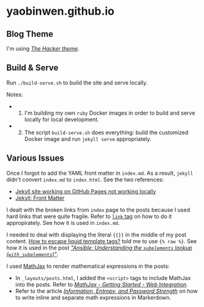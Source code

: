 # yaobinwen.github.io

## Blog Theme

I'm using [_The Hacker theme_](https://github.com/pages-themes/hacker).

## Build & Serve

Run `./build-serve.sh` to build the site and serve locally.

Notes:
- 1. I'm building my own `ruby` Docker images in order to build and serve locally for local development.
- 2. The script `build-serve.sh` does everything: build the customized Docker image and run `jekyll serve` appropriately.

## Various Issues

Once I forgot to add the YAML front matter in `index.md`. As a result, `jekyll` didn't convert `index.md` to `index.html`. See the two references:
- [Jekyll site working on GitHub Pages not working locally](https://stackoverflow.com/q/64548430/630364)
- [Jekyll: Front Matter](https://jekyllrb.com/docs/front-matter/)

I dealt with the broken links from `index` page to the posts because I used hard links that were quite fragile. Refer to [`link` tag](https://jekyllrb.com/docs/liquid/tags/#links) on how to do it appropirately. See how it is used in `index.md`.

I needed to deal with displaying the literal `{{}}` in the middle of my post content. [How to escape liquid template tags?](https://stackoverflow.com/a/13582517/630364) told me to use `{% raw %}`. See how it is used in the post [_"Ansible: Understanding the `subelements` lookup (`with_subelements`)"_](_posts/2022/2022-01-07-Ansible-subelements.md).

I used [MathJax](https://docs.mathjax.org/en/latest/) to render mathematical expressions in the posts:
- In `_layouts/posts.html`, I added the `<script>` tags to include MathJax into the posts. Refer to [_MathJax - Getting Started - Web Integration_](https://www.mathjax.org/#gettingstarted).
- Refer to the article [_Information, Entropy, and Password Strength_](_posts/2023/2023-03-06-Information-Entropy-and-password-strength.md) on how to write inline and separate math expressions in Markerdown.
